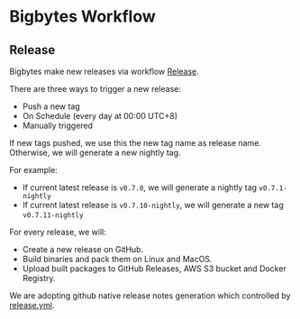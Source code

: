 # Bigbytes Workflow

## Release

Bigbytes make new releases via workflow [Release](./workflows/release.yml).

There are three ways to trigger a new release:

- Push a new tag
- On Schedule (every day at 00:00 UTC+8)
- Manually triggered

If new tags pushed, we use this the new tag name as release name. Otherwise, we will generate a new nightly tag.

For example:

- If current latest release is `v0.7.0`, we will generate a nightly tag `v0.7.1-nightly`
- If current latest release is `v0.7.10-nightly`, we will generate a new tag `v0.7.11-nightly`

For every release, we will:

- Create a new release on GitHub.
- Build binaries and pack them on Linux and MacOS.
- Upload built packages to GitHub Releases, AWS S3 bucket and Docker Registry.

We are adopting github native release notes generation which controlled by [release.yml](./release.yml).
